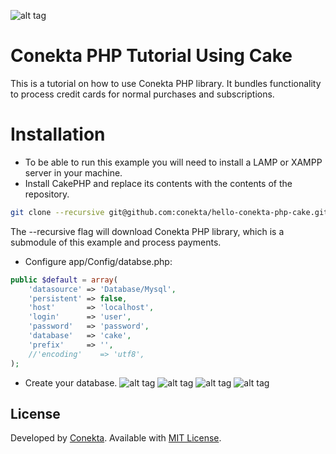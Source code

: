 ![alt tag](https://raw.github.com/conekta/hello-conekta-php-cake/master/readme_files/cover.png)

Conekta PHP Tutorial Using Cake
=======================
This is a tutorial on how to use Conekta PHP library. It bundles functionality to process credit cards for normal purchases and subscriptions.

Installation
=======================

* To be able to run this example you will need to install a LAMP or XAMPP server in your machine. 
* Install CakePHP and replace its contents with the contents of the repository.

```bash
git clone --recursive git@github.com:conekta/hello-conekta-php-cake.git
```

The --recursive flag will download Conekta PHP library, which is a submodule of this example and process payments.

* Configure app/Config/databse.php:
```php
public $default = array(
	'datasource' => 'Database/Mysql',
	'persistent' => false,
	'host' 		 => 'localhost',
	'login' 	 => 'user',
	'password' 	 => 'password',
	'database' 	 => 'cake',
	'prefix' 	 => '',
	//'encoding' 	=> 'utf8',
);
```
* Create your database.
![alt tag](https://raw.github.com/conekta/hello-conekta-php-cake/master/readme_files/db_charges.png)
![alt tag](https://raw.github.com/conekta/hello-conekta-php-cake/master/readme_files/db_events.png)
![alt tag](https://raw.github.com/conekta/hello-conekta-php-cake/master/readme_files/db_products.png)
![alt tag](https://raw.github.com/conekta/hello-conekta-php-cake/master/readme_files/db_webhooks.png)

License
-------
Developed by [Conekta](https://www.conekta.io). Available with [MIT License](LICENSE).
